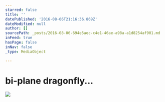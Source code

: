 ```yaml
---
starred: false
title: ''
datePublished: '2016-08-06T21:16:36.869Z'
dateModified: null
author: []
sourcePath: _posts/2016-08-06-694e5aec-c4e1-46ae-a98a-a1d8254af901.md
inFeed: true
hasPage: false
inNav: false
_type: MediaObject

---
```

# bi-plane dragonfly...
![](https://the-grid-user-content.s3-us-west-2.amazonaws.com/8ae79973-21b9-4463-9580-76df768125d8.jpg)